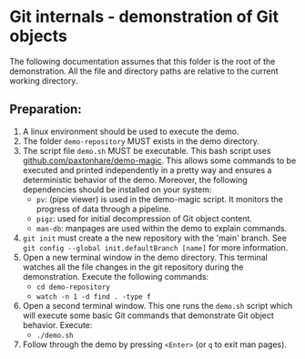 # Git internals - demonstration of Git objects

The following documentation assumes that this folder is the root of the
demonstration. All the file and directory paths are relative to the current
working directory.

## Preparation:

1. A linux environment should be used to execute the demo.
2. The folder `demo-repository` MUST exists in the demo directory.
3. The script file `demo.sh` MUST be executable. This bash script uses
   [github.com/paxtonhare/demo-magic](https://github.com/paxtonhare/demo-magic).
   This allows some commands to be executed and printed independently in a
   pretty way and ensures a deterministic behavior of the demo. Moreover, the
   following dependencies should be installed on your system:
   - `pv`: (pipe viewer) is used in the demo-magic script. It monitors the
     progress of data through a pipeline.
   - `pigz`: used for initial decompression of Git object content.
   - `man-db`: manpages are used within the demo to explain commands.    
4. `git init` must create a the new repository with the 'main' branch. See `git
   config --global init.defaultBranch [name]` for more information.
5. Open a new terminal window in the demo directory. This terminal watches all
    the file changes in the git repository during the demonstration. Execute the
    following commands: 
    - `cd demo-repository`
    - `watch -n 1 -d find . -type f`
6. Open a second terminal window. This one runs the `demo.sh` script which will
    execute some basic Git commands that demonstrate Git object behavior.
    Execute:
    - `./demo.sh`
7. Follow through the demo by pressing `<Enter>` (or `q` to exit man pages).
